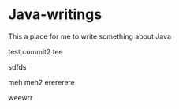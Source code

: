# Java-writings

This a place for me to write something about Java

test commit2
tee

sdfds

meh meh2
erererere

weewrr